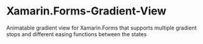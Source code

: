 # Xamarin.Forms-Gradient-View
Animatable gradient view for Xamarin.Forms that supports multiple gradient stops and different easing functions between the states
